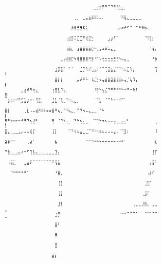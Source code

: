 
⠀⠀⠀⠀⠀⠀⠀⠀⠀⠀⠀⠀⠀⠀⠀⠀⠀⠀⠀⠀⠀⠀⠀⠀⠀⠀⠀⠀⢀⣠⡶⠟⠛⠉⠙⠻⢿⣤⡀⠀⠀⠀⠀⠀⠀⠀⠀⠀⠀⠀
⠀⠀⠀⠀⠀⠀⠀⠀⠀⠀⠀⠀⠀⠀⠀⠀⠀⠀⠀⠀⠀⠀⢀⡀⠀⣀⣤⣶⠿⠯⠤⠄⠀⠀⠀⠀⠀⠙⢿⣄⣀⣀⣀⣀⠀⠀⠀⠀⠀⠀
⠀⠀⠀⠀⠀⠀⠀⠀⠀⠀⠀⠀⠀⠀⠀⠀⠀⠀⠀⠀⠀⣸⣿⣛⣻⢯⣅⠀⠀⠀⠀⠀⠀⠀⠀⠀⣠⠴⠞⠋⠉⠀⠉⠛⠿⡦⡀⠀⠀⠀
⠀⠀⠀⠀⠀⠀⠀⠀⠀⠀⠀⠀⠀⠀⠀⠀⠀⠀⠀⠀⣴⣿⠭⣍⣉⠛⢾⣝⡂⠀⠀⠀⠀⣠⡴⠋⠁⠀⠀⠀⠀⠀⠀⠀⠀⠙⢿⡆⠀⠀
⠀⠀⠀⠀⠀⠀⠀⠀⠀⠀⠀⠀⠀⠀⠀⠀⠀⠀⠀⠀⣿⣇⠀⣰⣿⣿⣿⣿⡙⢂⣠⠴⠿⠥⣄⣀⠀⠀⠀⠀⠀⠀⠀⠀⠀⠀⠈⢿⡄⠀
⠀⠀⠀⠀⠀⠀⠀⠀⠀⠀⠀⠀⠀⠀⠀⠀⠀⠀⣀⣴⣿⣏⠳⢿⣿⣿⣿⢛⡇⠋⠡⢒⣒⣒⣒⣛⡛⠦⣤⣀⠀⠀⠀⠀⠀⠀⠀⠘⡷⠀
⠀⠀⠀⠀⠀⠀⠀⠀⠀⠀⠀⠀⠀⠀⠀⠀⣰⡿⣿⠁⠘⠈⠀⠀⣈⡙⠳⠞⣠⡴⠊⠉⢉⣽⣦⣌⠉⠓⠦⣍⠳⡄⠀⠀⠀⠀⠀⠀⢹⠃
⠀⠀⠀⠀⠀⠀⠀⠀⠀⠀⠀⠀⠀⠀⠀⠀⣿⡇⡇⠀⠀⠀⠀⡤⠞⠛⠓⠀⢧⣙⠲⢤⣾⣿⣽⣿⣿⡷⢤⡈⢧⠹⡄⠀⠀⠀⠀⠀⠀⡇
⠀⠀⠀⠀⠀⣀⣴⠾⠻⢶⣄⠀⠀⠀⠀⢰⣿⣇⠹⣄⠀⠀⠀⠀⠀⠀⠀⠀⠀⢿⠓⢦⣌⠙⠛⠛⠛⠓⠒⠛⠒⠷⠇⠀⠀⠀⠀⠀⠀⣿
⠀⡶⠶⠒⠛⣫⣥⡴⠒⠂⢻⣧⠀⠀⠀⣸⣇⠈⢷⡈⠓⠦⣄⡀⠀⠀⠀⠀⠀⠈⣧⠀⠈⠉⠓⠒⠒⠋⠁⠀⠀⠀⠀⠀⠀⠀⠀⠀⠀⠀
⣿⡇⠀⠀⠀⠀⢀⣇⠠⠤⣾⠻⠿⠶⠶⣿⠛⢦⡀⠉⠳⣄⡀⠉⠙⠲⠤⣄⣀⡀⠈⠓⠀⠀⠀⠀⠀⠀⠀⠀⠀⠀⠀⠀⠀⠀⠀⠀⠀⡇
⡿⠛⠶⠶⠒⠚⠛⠙⢦⣼⠃⠀⠀⠀⠀⢿⠀⠈⠙⠦⣄⠀⠙⠓⢦⣄⣀⠀⠈⠉⠓⠲⠦⠤⠤⣤⣀⣠⣄⠃⠀⠀⠀⠀⠀⠀⠀⠀⢀⠇
⣿⣄⢀⣀⣠⡤⠤⠤⢾⡏⠀⠀⠀⠀⠀⢸⡇⠀⠀⠀⠈⠙⠲⠦⣤⣀⣈⠉⠛⠒⠶⠦⠤⠤⠤⣤⠄⠉⣻⠆⠀⠀⠀⠀⠀⠀⠀⠀⠸⠀
⣽⡿⠉⠁⠀⠀⠀⢀⣼⠁⠀⠀⠀⠀⠀⠀⣧⠀⠀⠀⠀⠀⠀⠀⠀⠀⠉⠉⠙⠛⠓⠒⠒⠒⠒⠒⠒⠛⠁⠀⠀⠀⠀⠀⠀⠀⠀⠀⣇⠀
⠙⣷⣀⣀⣤⠴⠒⠋⢹⣧⣄⣀⣀⣀⣀⣀⣹⡄⠀⠀⠀⠀⠀⠀⠀⠀⠀⠀⠀⠀⠀⠀⠀⠀⠀⠀⠀⠀⠀⠀⠀⠀⠀⠀⠀⠀⠀⣸⡏⠀
⠀⠸⣿⡁⠀⠀⣀⣴⠟⠉⠉⠉⠉⠉⠉⠛⢻⣧⠀⠀⠀⠀⠀⠀⠀⠀⠀⠀⠀⠀⠀⠀⠀⠀⠀⠀⠀⠀⠀⠀⠀⠀⠀⠀⠀⠀⢠⣿⠃⠀
⠀⠀⠙⠛⠛⠛⠛⠁⠀⠀⠀⠀⠀⠀⠀⠀⠘⣿⡀⠀⠀⠀⠀⠀⠀⠀⠀⠀⠀⠀⠀⠀⠀⠀⠀⠀⠀⠀⠀⠀⠀⠀⠀⠀⠀⠀⣼⠏⠀⠀
⠀⠀⠀⠀⠀⠀⠀⠀⠀⠀⠀⠀⠀⠀⠀⠀⠀⢸⡇⠀⠀⠀⠀⠀⠀⠀⠀⠀⠀⠀⠀⠀⠀⠀⠀⠀⠀⠀⠀⠀⠀⠀⠀⠀⠀⣸⡏⠀⠀⠀
⠀⠀⠀⠀⠀⠀⠀⠀⠀⠀⠀⠀⠀⠀⠀⠀⠀⢸⡇⠀⠀⠀⠀⠀⠀⠀⠀⠀⠀⠀⠀⠀⠀⠀⠀⠀⠀⠀⠀⠀⠀⠀⠀⠀⢀⡿⠁⠀⠀⠀
⠀⠀⠀⠀⠀⠀⠀⠀⠀⠀⠀⠀⠀⠀⠀⠀⠀⣸⡇⠀⠀⠀⠀⠀⠀⠀⠀⠀⠀⠀⠀⠀⠀⠀⠀⠀⠀⠀⠀⠀⠀⢀⣀⣀⣸⣧⡀⣀⣀⣀
⠀⠀⠀⠀⠀⠀⠀⠀⠀⠀⠀⠀⠀⠀⠀⠀⣰⡟⠀⠀⠀⠀⠀⠀⠀⠀⠀⠀⠀⠀⠀⠀⠀⠀⠀⠀⠀⠒⠒⠉⠉⠉⠁⠀⠀⠉⠉⠉⠉⠉
⠀⠀⠀⠀⠀⠀⠀⠀⠀⠀⠀⠀⠀⠀⠀⠀⣿⠃⠀⠀⠀⠀⠀⠀⠀⠀⠀⠀⠀⠀⠀⠀⠀⠀⠀⠀⠀⠀⠀⠀⠀⠀⠀⠀⠀⠀⠀⠀⠀⠀
⠀⠀⠀⠀⠀⠀⠀⠀⠀⠀⠀⠀⠀⠀⠀⠀⣿⠀⠀⠀⠀⠀⠀⠀⠀⠀⠀⠀⠀⠀⠀⠀⠀⠀⠀⠀⠀⠀⠀⠀⠀⠀⠀⠀⠀⠀⠀⠀⠀⠀
⠀⠀⠀⠀⠀⠀⠀⠀⠀⠀⠀⠀⠀⠀⠀⠀⣿⠀⠀⠀⠀⠀⠀⠀⠀⠀⠀⠀⠀⠀⠀⠀⠀⠀⠀⠀⠀⠀⠀⠀⠀⠀⠀⠀⠀⠀⠀⠀⠀⠀
⠀⠀⠀⠀⠀⠀⠀⠀⠀⠀⠀⠀⠀⠀⠀⣾⡇⠀⠀⠀⠀⠀⠀⠀⠀⠀⠀⠀⠀⠀⠀⠀⠀⠀⠀⠀⠀⠀⠀⠀⠀⠀⠀⠀⠀⠀⠀⠀⠀⠀
